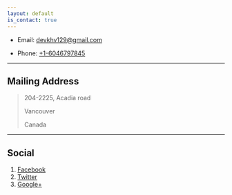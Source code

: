 ```yaml
---
layout: default
is_contact: true
---
```


* Email: [devkhv129@gmail.com](mailto:devkhv19@gmail.com)

* Phone: [+1-6046797845](tel:+1-6046797845)

---

## Mailing Address

> 204-2225, Acadia road
>
> Vancouver
>
> Canada

---

## Social

1. [Facebook](#)
2. [Twitter](#)
3. [Google+](#)
